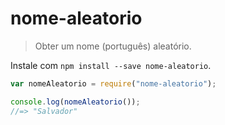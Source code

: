 # nome-aleatorio

> Obter um nome (português) aleatório.

Instale com `npm install --save nome-aleatorio`.

```js
var nomeAleatorio = require("nome-aleatorio");

console.log(nomeAleatorio());
//=> "Salvador"
```
